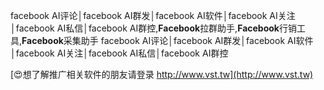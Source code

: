 facebook AI评论│facebook AI群发│facebook AI软件│facebook AI关注│facebook AI私信│facebook AI群控,**Facebook**拉群助手,**Facebook**行销工具,**Facebook**采集助手
facebook AI评论│facebook AI群发│facebook AI软件│facebook AI关注│facebook AI私信│facebook AI群控

[😍想了解推广相关软件的朋友请登录 http://www.vst.tw](http://www.vst.tw)



